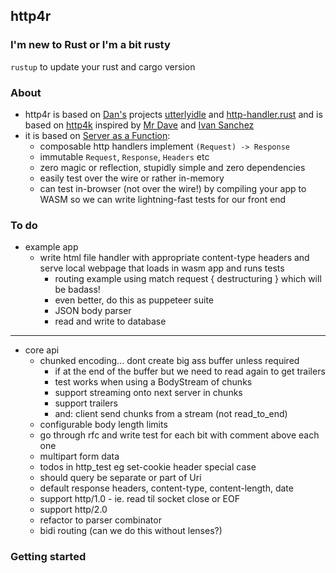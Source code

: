 ## http4r

### I'm new to Rust or I'm a bit rusty

`rustup` to update your rust and cargo version

### About

- http4r is based on [Dan's](https://github.com/bodar/) projects
  [utterlyidle](https://github.com/bodar/utterlyidle)
  and [http-handler.rust](https://github.com/danielbodart/http-handler.rust)
  and is based on [http4k](https://www.http4k.org/) inspired by [Mr Dave](https://github.com/daviddenton) and [Ivan Sanchez](https://github.com/s4nchez)
- it is based on [Server as a Function](https://monkey.org/~marius/funsrv.pdf):
  - composable http handlers implement `(Request) -> Response`
  - immutable `Request`, `Response`, `Headers` etc
  - zero magic or reflection, stupidly simple and zero dependencies
  - easily test over the wire or rather in-memory
  - can test in-browser (not over the wire!) by compiling your app to WASM so
    we can write lightning-fast tests for our front end

### To do

- example app
  - write html file handler with appropriate content-type headers and serve 
  local webpage that loads in wasm app and runs tests
    - routing example using match request { destructuring } which will be badass!
    - even better, do this as puppeteer suite
    - JSON body parser
    - read and write to database
---
- core api
  - chunked encoding... dont create big ass buffer unless required
    - if at the end of the buffer but we need to read again to get trailers 
    - test works when using a BodyStream of chunks
    - support streaming onto next server in chunks 
    - support trailers
    - and: client send chunks from a stream (not read_to_end)
  - configurable body length limits
  - go through rfc and write test for each bit with comment above each one
  - multipart form data
  - todos in http_test eg set-cookie header special case
  - should query be separate or part of Uri
  - default response headers, content-type, content-length, date
  - support http/1.0 - ie. read til socket close or EOF
  - support http/2.0
  - refactor to parser combinator
  - bidi routing (can we do this without lenses?)


### Getting started
